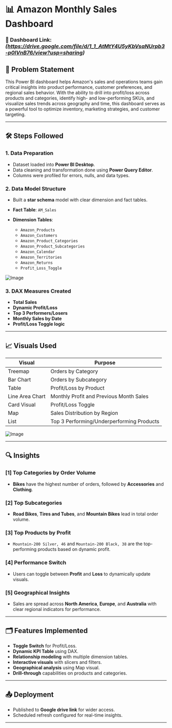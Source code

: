 # 📊 Amazon Monthly Sales Dashboard

### 🔗 Dashboard Link: *(https://drive.google.com/file/d/1_1_AtMtY4U5yKbVsaNUrpb3-p0lVnB76/view?usp=sharing)*

## 🧩 Problem Statement

This Power BI dashboard helps Amazon's sales and operations teams gain critical insights into product performance, customer preferences, and regional sales behavior. With the ability to drill into profit/loss across products and categories, identify high- and low-performing SKUs, and visualize sales trends across geography and time, this dashboard serves as a powerful tool to optimize inventory, marketing strategies, and customer targeting.

---

## 🛠️ Steps Followed

### 1. **Data Preparation**

* Dataset loaded into **Power BI Desktop**.
* Data cleaning and transformation done using **Power Query Editor**.
* Columns were profiled for errors, nulls, and data types.

### 2. **Data Model Structure**

* Built a **star schema** model with clear dimension and fact tables.
* **Fact Table**: `AM_Sales`
* **Dimension Tables**:

  * `Amazon_Products`
  * `Amazon_Customers`
  * `Amazon_Product_Categories`
  * `Amazon_Product_Subcategories`
  * `Amazon_Calendar`
  * `Amazon_Territories`
  * `Amazon_Returns`
  * `Profit_Loss_Toggle`

  
![Image](https://github.com/user-attachments/assets/d103ce1a-85cc-4770-959d-459f3a0962ed)


### 3. **DAX Measures Created**

* **Total Sales**
* **Dynamic Profit/Loss**
* **Top 3 Performers/Losers**
* **Monthly Sales by Date**
* **Profit/Loss Toggle logic**

---

## 📈 Visuals Used

| Visual          | Purpose                                   |
| --------------- | ----------------------------------------- |
| Treemap         | Orders by Category                        |
| Bar Chart       | Orders by Subcategory                     |
| Table           | Profit/Loss by Product                    |
| Line Area Chart | Monthly Profit and Previous Month Sales   |
| Card Visual     | Profit/Loss Toggle                        |
| Map             | Sales Distribution by Region              |
| List            | Top 3 Performing/Underperforming Products |


![Image](https://github.com/user-attachments/assets/f9ff2b9b-0ef1-4e38-bcac-06a77caa6b3f)

---

## 🔍 Insights

### \[1] Top Categories by Order Volume

* **Bikes** have the highest number of orders, followed by **Accessories** and **Clothing**.

### \[2] Top Subcategories

* **Road Bikes**, **Tires and Tubes**, and **Mountain Bikes** lead in total order volume.

### \[3] Top Products by Profit

* `Mountain-200 Silver, 46` and `Mountain-200 Black, 38` are the top-performing products based on dynamic profit.

### \[4] Performance Switch

* Users can toggle between **Profit** and **Loss** to dynamically update visuals.

### \[5] Geographical Insights

* Sales are spread across **North America**, **Europe**, and **Australia** with clear regional indicators for performance.

---

## 🗂️ Features Implemented

* **Toggle Switch** for Profit/Loss.
* **Dynamic KPI Table** using DAX.
* **Relationship modeling** with multiple dimension tables.
* **Interactive visuals** with slicers and filters.
* **Geographical analysis** using Map visual.
* **Drill-through** capabilities on products and categories.

---

## 📤 Deployment

* Published to **Google drive link** for wider access.
* Scheduled refresh configured for real-time insights.

---

